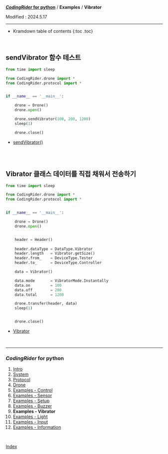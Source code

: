 **[*CodingRider* for python](index.md)** / **Examples** / **Vibrator**

Modified : 2024.5.17

---

* Kramdown table of contents
{:toc .toc}

<br>


<a name="Vibrator"></a>
## sendVibrator 함수 테스트

```py
from time import sleep

from CodingRider.drone import *
from CodingRider.protocol import *


if __name__ == '__main__':

    drone = Drone()
    drone.open()

    drone.sendVibrator(100, 200, 1200)
    sleep(1)

    drone.close()
```

- [sendVibrator()](04_drone.md#sendVibrator)


<br>
<br>


<a name="Class_Vibrator"></a>
## Vibrator 클래스 데이터를 직접 채워서 전송하기

```py
from time import sleep

from CodingRider.drone import *
from CodingRider.protocol import *


if __name__ == '__main__':

    drone = Drone()
    drone.open()


    header = Header()
    
    header.dataType = DataType.Vibrator
    header.length   = Vibrator.getSize()
    header.from_    = DeviceType.Tester
    header.to_      = DeviceType.Controller

    data = Vibrator()

    data.mode       = VibratorMode.Instantally
    data.on         = 100
    data.off        = 200
    data.total      = 1200

    drone.transfer(header, data)
    sleep(1)


    drone.close()
```

- [Vibrator](03_protocol.md#Vibrator)


<br>


---

<h3><i>CodingRider</i> for python</H3>

 1. [Intro](01_intro.md)
 2. [System](02_system.md)
 3. [Protocol](03_protocol.md)
 4. [Drone](04_drone.md)
 5. [Examples - Control](examples_01_control.md)
 6. [Examples - Sensor](examples_02_sensor.md)
 7. [Examples - Setup](examples_03_setup.md)
 8. [Examples - Buzzer](examples_04_buzzer.md)
 9. **Examples - Vibrator**
10. [Examples - Light](examples_06_light.md)
11. [Examples - Input](examples_07_input.md)
12. [Examples - Information](examples_08_information.md)
<br>

[Index](index.md)
